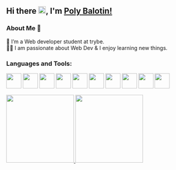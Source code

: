 ## Hi there <img src="https://github.com/TheDudeThatCode/TheDudeThatCode/blob/master/Assets/Hi.gif" width="20">, I'm [Poly Balotin!](https://www.linkedin.com/in/polyana-balotin/) 


### About Me 🚀
🌱 I’m a Web developer student at trybe. </br>
👨‍💻  I am passionate about Web Dev & I enjoy learning new things. </br>

### Languages and Tools:

<img src="https://cdn.jsdelivr.net/gh/devicons/devicon/icons/git/git-original.svg" width="40" height="40"/> <img src="https://cdn.jsdelivr.net/gh/devicons/devicon/icons/docker/docker-plain-wordmark.svg" width="40" height="40" /> <img src="https://cdn.jsdelivr.net/gh/devicons/devicon/icons/javascript/javascript-original.svg" width="40" height="40" /> <img src="https://cdn.jsdelivr.net/gh/devicons/devicon/icons/react/react-original-wordmark.svg" width="40" height="40" /> <img src="https://cdn.jsdelivr.net/gh/devicons/devicon/icons/nodejs/nodejs-original-wordmark.svg" width="40" height="40" /> <img src="https://cdn.jsdelivr.net/gh/devicons/devicon/icons/mysql/mysql-original-wordmark.svg" width="40" height="40" />  <img src="https://cdn.jsdelivr.net/gh/devicons/devicon/icons/heroku/heroku-plain-wordmark.svg" width="40" height="40" /> <img src="https://cdn.jsdelivr.net/gh/devicons/devicon/icons/typescript/typescript-original.svg" width="40" height="40" />
<img src="https://cdn.jsdelivr.net/gh/devicons/devicon/icons/mongodb/mongodb-original-wordmark.svg" width="40" height="40" />
<img src="https://cdn.jsdelivr.net/gh/devicons/devicon/icons/jest/jest-plain.svg" width="40" height="40" />
          
          


<div>
<a href="https://github.com/PolyanaBalotin">
<img height="180em" src="https://github-readme-stats.vercel.app/api/top-langs/?username=PolyanaBalotin&layout=compact&langs_count=7&theme=dracula"/>
<img height="180em" src="https://github-readme-stats.vercel.app/api?username=PolyanaBalotin&show_icons=true&theme=dracula&include_all_commits=true&count_private=true"/>
</div>
          
          
          
          
          
          
          
